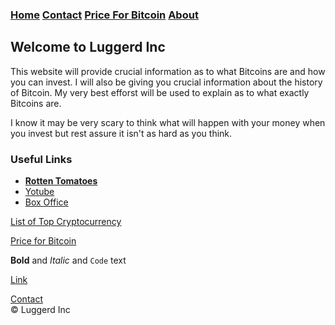### [Home](index.md)  [Contact](contact.html)   [Price For Bitcoin](gains.html)   [About](about.html) 

## Welcome to Luggerd Inc
This website will provide crucial information as to what Bitcoins are and how you can invest. I will also be giving you crucial information about the history of Bitcoin. My very best efforst will be used to explain as to what exactly Bitcoins are. 

I know it may be very scary to think what will happen with your money when you invest but rest assure it isn't as hard as you think.

### Useful Links
<ul>
        <li><a href="https://www.rottentomatoes.com/"><b>Rotten Tomatoes</b></a></li>
        <li><a href="https://www.youtube.com/JeremyJahns">Yotube</a></li>
        <li><a href="http://www.boxofficemojo.com/">Box Office</a></li>
      </ul>
      
<a href="cryptocurrency.html">List of Top Cryptocurrency</a>

<a href="gains.html">Price for Bitcoin</a>

**Bold** and _Italic_ and `Code` text

[Link](url)

<div class="contact-btn"><a href="contact.html">Contact</a>
      </div>
      
<div class="navbar-text pull-left">
    &copy; Luggerd Inc
    </div>
